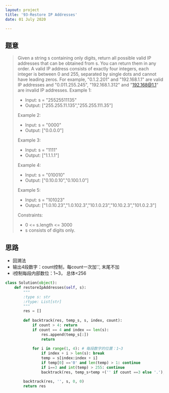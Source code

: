 ```yaml
---
layout: project
title: '93-Restore IP Addresses'
date: 01 July 2020

---
```

## 题意
> Given a string s containing only digits, return all possible valid IP addresses that can be obtained from s. You can return them in any order.
> A valid IP address consists of exactly four integers, each integer is between 0 and 255, separated by single dots and cannot have leading zeros. For example, "0.1.2.201" and "192.168.1.1" are valid IP addresses and "0.011.255.245", "192.168.1.312" and "192.168@1.1" are invalid IP addresses. 
> Example 1:
> - Input: s = "25525511135"
> - Output: ["255.255.11.135","255.255.111.35"]
>
> Example 2:
> - Input: s = "0000"
> - Output: ["0.0.0.0"]
>
> Example 3:
> - Input: s = "1111"
> - Output: ["1.1.1.1"]
>
> Example 4:
> - Input: s = "010010"
> - Output: ["0.10.0.10","0.100.1.0"]
>
> Example 5:
> - Input: s = "101023"
> - Output: ["1.0.10.23","1.0.102.3","10.1.0.23","10.10.2.3","101.0.2.3"]
>
> Constraints:
> - 0 <= s.length <= 3000
> - s consists of digits only.

## 思路
- 回溯法
- 输出4段数字：count控制，每count一次加'.', 末尾不加
- i控制每段内部数位：1~3， 总体<256

~~~python
class Solution(object):
    def restoreIpAddresses(self, s):
        """
        :type s: str
        :rtype: List[str]
        """
        res = []
        
        def backtrack(res, temp_s, s, index, count):
            if count > 4: return
            if count == 4 and index == len(s):
                res.append(temp_s[:])
                return
            
            for i in range(1, 4): # 每段数字的位置：1~3
                if index + i > len(s): break
                temp = s[index:index + i]
                if temp[0] =='0' and len(temp) > 1: continue
                if i==3 and int(temp) > 255: continue
                backtrack(res, temp_s+temp +('' if count ==3 else '.'), s, index + i, count +1)
                
        backtrack(res, '', s, 0, 0)
        return res
~~~
